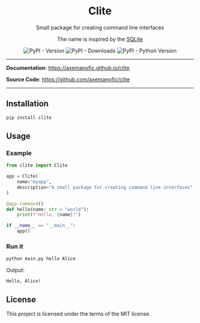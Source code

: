 <div align="center">
    <h1> Clite </h1> 
    <p>Small package for creating command line interfaces</p>
    <p>The name is inspired by the <a href="https://www.sqlite.org/">SQLite</a></p>
    <img alt="PyPI - Version" src="https://img.shields.io/pypi/v/clite?pypiBaseUrl=https%3A%2F%2Fpypi.org&style=for-the-badge&color=dc8a78">
    <img alt="PyPI - Downloads" src="https://img.shields.io/pypi/dm/clite?style=for-the-badge&color=dd7878">
    <img alt="PyPI - Python Version" src="https://img.shields.io/pypi/pyversions/clite?style=for-the-badge&color=ea76cb">
</div>

---

**Documentation**: <a href="https://axemanofic.github.io/clite" target="_blank">https://axemanofic.github.io/clite</a>

**Source Code**: <a href="https://github.com/axemanofic/clite" target="_blank">https://github.com/axemanofic/clite</a>

---

## Installation

```sh
pip install clite
```

## Usage

### Example

```python
from clite import Clite

app = Clite(
    name="myapp",
    description="A small package for creating command line interfaces",
)

@app.command()
def hello(name: str = "world"):
    print(f"Hello, {name}!")

if __name__ == "__main__":
    app()
```

### Run it

```sh
python main.py hello Alice
```

Output:

```
Hello, Alice!
```

## License

This project is licensed under the terms of the MIT license.
